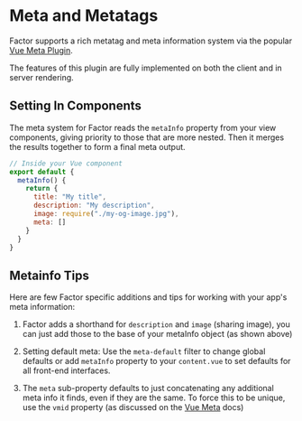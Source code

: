 # Meta and Metatags

Factor supports a rich metatag and meta information system via the popular [Vue Meta Plugin](https://github.com/nuxt/vue-meta).

The features of this plugin are fully implemented on both the client and in server rendering.

## Setting In Components

The meta system for Factor reads the `metaInfo` property from your view components, giving priority to those that are more nested. Then it merges the results together to form a final meta output.

```js
// Inside your Vue component
export default {
  metaInfo() {
    return {
      title: "My title",
      description: "My description",
      image: require("./my-og-image.jpg"),
      meta: []
    }
  }
}
```

## Metainfo Tips

Here are few Factor specific additions and tips for working with your app's meta information:

1. Factor adds a shorthand for `description` and `image` (sharing image), you can just add those to the base of your metaInfo object (as shown above)

2. Setting default meta: Use the `meta-default` filter to change global defaults or add `metaInfo` property to your `content.vue` to set defaults for all front-end interfaces.

3. The `meta` sub-property defaults to just concatenating any additional meta info it finds, even if they are the same. To force this to be unique, use the `vmid` property (as discussed on the [Vue Meta](https://vue-meta.nuxtjs.org/faq/#unique-metadata) docs)
